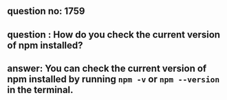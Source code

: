 
      
## question no: 1759

## question : How do you check the current version of npm installed?

## answer: You can check the current version of npm installed by running `npm -v` or `npm --version` in the terminal.
      